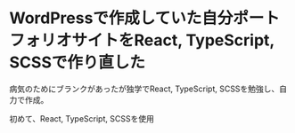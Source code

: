# WordPressで作成していた自分ポートフォリオサイトをReact, TypeScript, SCSSで作り直した
病気のためにブランクがあったが独学でReact, TypeScript, SCSSを勉強し、自力で作成。

初めて、React, TypeScript, SCSSを使用
